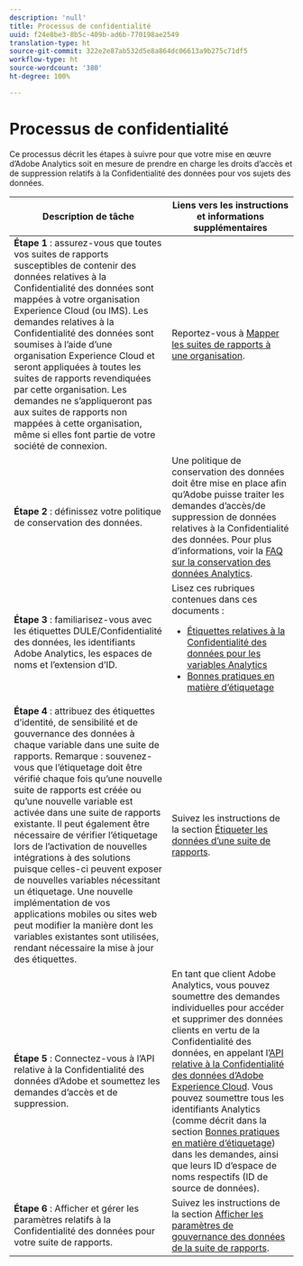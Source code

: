 ```yaml
---
description: 'null'
title: Processus de confidentialité
uuid: f24e8be3-8b5c-409b-ad6b-770198ae2549
translation-type: ht
source-git-commit: 322e2e87ab532d5e8a864dc06613a9b275c71df5
workflow-type: ht
source-wordcount: '380'
ht-degree: 100%

---
```



# Processus de confidentialité

Ce processus décrit les étapes à suivre pour que votre mise en œuvre d’Adobe Analytics soit en mesure de prendre en charge les droits d’accès et de suppression relatifs à la Confidentialité des données pour vos sujets des données.

| Description de tâche | Liens vers les instructions et informations supplémentaires |
|--- |--- |
| **Étape 1** : assurez-vous que toutes vos suites de rapports susceptibles de contenir des données relatives à la Confidentialité des données sont mappées à votre organisation Experience Cloud (ou IMS).  Les demandes relatives à la Confidentialité des données sont soumises à l’aide d’une organisation Experience Cloud et seront appliquées à toutes les suites de rapports revendiquées par cette organisation. Les demandes ne s’appliqueront pas aux suites de rapports non mappées à cette organisation, même si elles font partie de votre société de connexion. | Reportez-vous à [Mapper les suites de rapports à une organisation](https://docs.adobe.com/content/help/fr-FR/core-services/interface/about-core-services/report-suite-mapping.html). |
| **Étape 2** : définissez votre politique de conservation des données. | Une politique de conservation des données doit être mise en place afin qu’Adobe puisse traiter les demandes d’accès/de suppression de données relatives à la Confidentialité des données.  Pour plus d’informations, voir la [FAQ sur la conservation des données Analytics](/help/technotes/data-retention.md). |
| **Étape 3** : familiarisez-vous avec les étiquettes DULE/Confidentialité des données, les identifiants Adobe Analytics, les espaces de noms et l’extension d’ID. | Lisez ces rubriques contenues dans ces documents :<ul><li>[Étiquettes relatives à la Confidentialité des données pour les variables Analytics](/help/admin/c-data-governance/gdpr-labels.md)</li><li>[Bonnes pratiques en matière d’étiquetage](/help/admin/c-data-governance/gdpr-analytics-ids.md)</li></ul> |
| **Étape 4** : attribuez des étiquettes d’identité, de sensibilité et de gouvernance des données à chaque variable dans une suite de rapports.  Remarque : souvenez-vous que l’étiquetage doit être vérifié chaque fois qu’une nouvelle suite de rapports est créée ou qu’une nouvelle variable est activée dans une suite de rapports existante. Il peut également être nécessaire de vérifier l’étiquetage lors de l’activation de nouvelles intégrations à des solutions puisque celles-ci peuvent exposer de nouvelles variables nécessitant un étiquetage. Une nouvelle implémentation de vos applications mobiles ou sites web peut modifier la manière dont les variables existantes sont utilisées, rendant nécessaire la mise à jour des étiquettes. | Suivez les instructions de la section [Étiqueter les données d’une suite de rapports](/help/admin/c-data-governance/gdpr-setup-reportsuite.md). |
| **Étape 5** : Connectez-vous à l’API relative à la Confidentialité des données d’Adobe et soumettez les demandes d’accès et de suppression. | En tant que client Adobe Analytics, vous pouvez soumettre des demandes individuelles pour accéder et supprimer des données clients en vertu de la Confidentialité des données, en appelant l’[API relative à la Confidentialité des données d’Adobe Experience Cloud](https://www.adobe.io/apis/experienceplatform/gdpr.html). Vous pouvez soumettre tous les identifiants Analytics (comme décrit dans la section [Bonnes pratiques en matière d’étiquetage](/help/admin/c-data-governance/gdpr-analytics-ids.md)) dans les demandes, ainsi que leurs ID d’espace de noms respectifs (ID de source de données). |
| **Étape 6** : Afficher et gérer les paramètres relatifs à la Confidentialité des données pour votre suite de rapports. | Suivez les instructions de la section [Afficher les paramètres de gouvernance des données de la suite de rapports](/help/admin/c-data-governance/gdpr-view-settings.md). |
